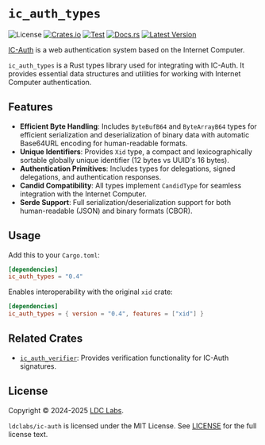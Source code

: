 # `ic_auth_types`
![License](https://img.shields.io/crates/l/ic_auth_types.svg)
[![Crates.io](https://img.shields.io/crates/d/ic_auth_types.svg)](https://crates.io/crates/ic_auth_types)
[![Test](https://github.com/ldclabs/ic-auth/actions/workflows/test.yml/badge.svg)](https://github.com/ldclabs/ic-auth/actions/workflows/test.yml)
[![Docs.rs](https://img.shields.io/docsrs/ic_auth_types?label=docs.rs)](https://docs.rs/ic_auth_types)
[![Latest Version](https://img.shields.io/crates/v/ic_auth_types.svg)](https://crates.io/crates/ic_auth_types)

[IC-Auth](https://github.com/ldclabs/ic-auth) is a web authentication system based on the Internet Computer.

`ic_auth_types` is a Rust types library used for integrating with IC-Auth. It provides essential data structures and utilities for working with Internet Computer authentication.

## Features

- **Efficient Byte Handling**: Includes `ByteBufB64` and `ByteArrayB64` types for efficient serialization and deserialization of binary data with automatic Base64URL encoding for human-readable formats.
- **Unique Identifiers**: Provides `Xid` type, a compact and lexicographically sortable globally unique identifier (12 bytes vs UUID's 16 bytes).
- **Authentication Primitives**: Includes types for delegations, signed delegations, and authentication responses.
- **Candid Compatibility**: All types implement `CandidType` for seamless integration with the Internet Computer.
- **Serde Support**: Full serialization/deserialization support for both human-readable (JSON) and binary formats (CBOR).

## Usage

Add this to your `Cargo.toml`:
```toml
[dependencies]
ic_auth_types = "0.4"
```

Enables interoperability with the original `xid` crate:
```toml
[dependencies]
ic_auth_types = { version = "0.4", features = ["xid"] }
```

## Related Crates

- [`ic_auth_verifier`](https://crates.io/crates/ic_auth_verifier): Provides verification functionality for IC-Auth signatures.

## License
Copyright © 2024-2025 [LDC Labs](https://github.com/ldclabs).

`ldclabs/ic-auth` is licensed under the MIT License. See [LICENSE](../../LICENSE) for the full license text.
